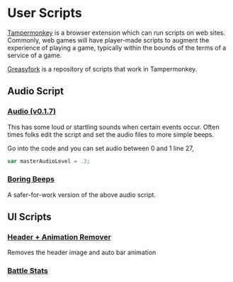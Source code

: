 # User Scripts

[Tampermonkey](https://www.tampermonkey.net/) is a browser extension which can run scripts on web sites. Commonly, web games will have player-made scripts to augment the experience of playing a game, typically within the bounds of the terms of a service of a game.

[Greasyfork](https://greasyfork.org/en/scripts?q=iqrpg) is a repository of scripts that work in Tampermonkey.

## Audio Script

### [Audio (v0.1.7)](https://greasyfork.org/en/scripts/398028-iqrpg)

This has some loud or startling sounds when certain events occur. Often times folks edit the script and set the audio files to more simple beeps.

Go into the code and you can set audio between 0 and 1 line 27,

```javascript
var masterAudioLevel = .3;
```

### [Boring Beeps](https://greasyfork.org/en/scripts/437927-iqrpg-boring-beeps)

A safer-for-work version of the above audio script.


## UI Scripts

### [Header + Animation Remover](https://greasyfork.org/en/scripts/437923-iqrpg-header-animation-remover)

Removes the header image and auto bar animation

### [Battle Stats](https://greasyfork.org/en/scripts/436718-iqrpg-battle-stats)
